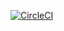 [![CircleCI](https://circleci.com/gh/yeexel/react-terraform.yeexel.com/tree/master.svg?style=svg&circle-token=e3050a0b79d372e72bd290522e295f84451f0380)](https://circleci.com/gh/yeexel/react-terraform.yeexel.com/tree/master)
